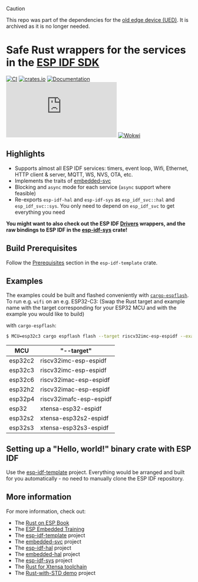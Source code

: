 > [!CAUTION]
>
> This repo was part of the dependencies for the [old edge device (UED)](https://github.com/Stabl-Energy/Rust-SBC-Client).
> It is archived as it is no longer needed.

# Safe Rust wrappers for the services in the [ESP IDF SDK](https://docs.espressif.com/projects/esp-idf/en/latest/esp32/)

[![CI](https://github.com/esp-rs/esp-idf-svc/actions/workflows/ci.yml/badge.svg)](https://github.com/esp-rs/esp-idf-svc/actions/workflows/ci.yml)
[![crates.io](https://img.shields.io/crates/v/esp-idf-svc.svg)](https://crates.io/crates/esp-idf-svc)
[![Documentation](https://img.shields.io/badge/docs-esp--rs-brightgreen)](https://esp-rs.github.io/esp-idf-svc/esp_idf_svc/index.html)
[![Matrix](https://img.shields.io/matrix/esp-rs:matrix.org?label=join%20matrix&color=BEC5C9&logo=matrix)](https://matrix.to/#/#esp-rs:matrix.org)
[![Wokwi](https://img.shields.io/endpoint?url=https%3A%2F%2Fwokwi.com%2Fbadge%2Fclick-to-simulate.json)](https://wokwi.com/projects/332188235906155092)

## Highlights

* Supports almost all ESP IDF services: timers, event loop, Wifi, Ethernet, HTTP client & server, MQTT, WS, NVS, OTA, etc.
* Implements the traits of [embedded-svc](https://github.com/esp-rs/embedded-svc)
* Blocking and `async` mode for each service (`async` support where feasible)
* Re-exports `esp-idf-hal` and `esp-idf-sys` as `esp_idf_svc::hal` and `esp_idf_svc::sys`. You only need to depend on `esp_idf_svc` to get everything you need

**You might want to also check out the ESP IDF [Drivers](https://github.com/esp-rs/esp-idf-hal) wrappers, and the raw bindings to ESP IDF in the [esp-idf-sys](https://github.com/esp-rs/esp-idf-sys) crate!**

## Build Prerequisites

Follow the [Prerequisites](https://github.com/esp-rs/esp-idf-template#prerequisites) section in the `esp-idf-template` crate.

## Examples

The examples could be built and flashed conveniently with [`cargo-espflash`](https://github.com/esp-rs/espflash/). To run e.g. `wifi` on an e.g. ESP32-C3:
(Swap the Rust target and example name with the target corresponding for your ESP32 MCU and with the example you would like to build)

with `cargo-espflash`:
```sh
$ MCU=esp32c3 cargo espflash flash --target riscv32imc-esp-espidf --example wifi --monitor
```

| MCU | "--target" |
| --- | ------ |
| esp32c2 | riscv32imc-esp-espidf |
| esp32c3| riscv32imc-esp-espidf |
| esp32c6| riscv32imac-esp-espidf |
| esp32h2 | riscv32imac-esp-espidf |
| esp32p4 | riscv32imafc-esp-espidf |
| esp32 | xtensa-esp32-espidf |
| esp32s2 | xtensa-esp32s2-espidf |
| esp32s3 | xtensa-esp32s3-espidf |


## Setting up a "Hello, world!" binary crate with ESP IDF

Use the [esp-idf-template](https://github.com/esp-rs/esp-idf-template) project. Everything would be arranged and built for you automatically - no need to manually clone the ESP IDF repository.

## More information

For more information, check out:
* The [Rust on ESP Book](https://esp-rs.github.io/book/)
* The [ESP Embedded Training](https://github.com/esp-rs/espressif-trainings)
* The [esp-idf-template](https://github.com/esp-rs/esp-idf-template) project
* The [embedded-svc](https://github.com/esp-rs/embedded-svc) project
* The [esp-idf-hal](https://github.com/esp-rs/esp-idf-hal) project
* The [embedded-hal](https://github.com/rust-embedded/embedded-hal) project
* The [esp-idf-sys](https://github.com/esp-rs/esp-idf-sys) project
* The [Rust for Xtensa toolchain](https://github.com/esp-rs/rust-build)
* The [Rust-with-STD demo](https://github.com/ivmarkov/rust-esp32-std-demo) project
